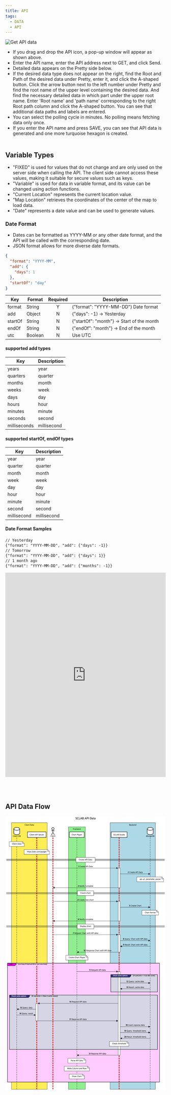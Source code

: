 ```yaml
---
title: API
tags:
  - DATA
  - API
---
```



![Get API data](./21.png)
- If you drag and drop the API icon, a pop-up window will appear as shown above.
- Enter the API name, enter the API address next to GET, and click Send.
- Detailed data appears on the Pretty side below.
- If the desired data type does not appear on the right, find the Root and Path of the desired data under Pretty, enter it, and click the A-shaped button. Click the arrow button next to the left number under Pretty and find the root name of the upper level containing the desired data. And find the necessary detailed data in which part under the upper root name. Enter 'Root name' and 'path name' corresponding to the right Root path column and click the A-shaped button. You can see that additional data paths and labels are entered.
- You can select the polling cycle in minutes. No polling means fetching data only once.
- If you enter the API name and press SAVE, you can see that API data is generated and one more turquoise hexagon is created.
<br/><br/>

## Variable Types
- "FIXED" is used for values that do not change and are only used on the server side when calling the API. The client side cannot access these values, making it suitable for secure values such as keys.
- "Variable" is used for data in variable format, and its value can be changed using action functions.
- "Current Location" represents the current location value.
- "Map Location" retrieves the coordinates of the center of the map to load data.
- "Date" represents a date value and can be used to generate values.

### Date Format
- Dates can be formatted as YYYY-MM or any other date format, and the API will be called with the corresponding date.
- JSON format allows for more diverse date formats.

~~~json
{
  "format": "YYYY-MM",
  "add": {
    "days": 1
  },
  "startOf": "day"
}
~~~

| Key | Format  | Required | Description                          |
|--- |---------|:--------:|--------------------------------------|
| format | String  |    Y     | {"format": "YYYY-MM-DD"} Date format |
| add | Object  |    N     | {"days": -1} -> Yesterday                  |
| startOf | String  |    N     | {"startOf": "month"} -> Start of the month |
| endOf | String |    N     | {"endOf": "month"} -> End of the month |
| utc | Boolean |    N     | Use UTC  |

#### supported add types
| Key          | Description |
|--------------|-------------|
| years        | year        |
| quarters     | quarter          |
| months       | month           |
| weeks        | week           |
| days         | day           |
| hours        | hour          |
| minutes      | minute           |
| seconds      | second           |
| milliseconds | millisecond   |

#### supported startOf, endOf types
| Key    | Description |
|--------|-------------|
| year   | year        |
| quarter | quarter          |
| month  | month           |
| week   | week           |
| day    | day           |
| hour   | hour          |
| minute | minute           |
| second | second           |
| millisecond | millisecond   |

#### Date Format Samples
~~~
// Yesterday 
{"format": "YYYY-MM-DD", "add": {"days": -1}}
// Tomorrow
{"format": "YYYY-MM-DD", "add": {"days": 1}}
// 1 month ago
{"format": "YYYY-MM-DD", "add": {"months": -1}}
~~~

<iframe width="100%" height="640" src="https://www.youtube.com/embed/39EXX0toy4s" title="YouTube video player" frameborder="0" allow="accelerometer; autoplay; clipboard-write; encrypted-media; gyroscope; picture-in-picture; web-share" allowfullscreen></iframe>

<br/><br/>

## API Data Flow
![API Data flow](./API.png)